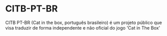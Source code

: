 # CITB-PT-BR
CITB PT-BR (Cat in the box, português brasileiro) é um projeto público que visa traduzir de forma independente e não oficial do jogo 'Cat in The Box'
